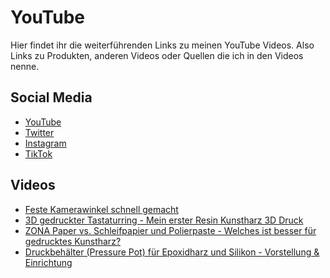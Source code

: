 # YouTube

Hier findet ihr die weiterführenden Links zu meinen YouTube Videos.
Also Links zu Produkten, anderen Videos oder Quellen die ich in den Videos nenne.

## Social Media
* [YouTube](https://youtube.com/@technikhobbyist)
* [Twitter](https://twitter.com/technikhobbyist)
* [Instagram](https://instagram.com/technikhobbyist)
* [TikTok](https://tiktok.com/@technikhobbyist)

## Videos
* [Feste Kamerawinkel schnell gemacht](https://github.com/technikhobbyist/youtube/tree/main/shorts/Feste%20Kamerawinkel%20schnell%20gemacht)
* [3D gedruckter Tastaturring - Mein erster Resin Kunstharz 3D Druck](https://github.com/technikhobbyist/youtube/tree/main/videos/3D%20gedruckter%20Tastaturring%20-%20Mein%20erster%20Resin%20Kunstharz%203D%20Druck)
* [ZONA Paper vs. Schleifpapier und Polierpaste - Welches ist besser für gedrucktes Kunstharz?](https://github.com/technikhobbyist/youtube/tree/main/shorts/ZONA%20Paper%20vs.%20Schleifpapier%20und%20Polierpaste%20-%20Welches%20ist%20besser%20f%C3%BCr%20gedrucktes%20Kunstharz%3F%20%23shorts%20)
* [Druckbehälter (Pressure Pot) für Epoxidharz und Silikon - Vorstellung & Einrichtung](https://github.com/technikhobbyist/youtube/tree/main/videos/Druckbeh%C3%A4lter%20(Pressure%20Pot)%20f%C3%BCr%20Epoxidharz%20und%20Silikon%20-%20Vorstellung%20%26%20Einrichtung)